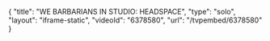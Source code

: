 {
    "title": "WE BARBARIANS IN STUDIO: HEADSPACE",
    "type": "solo",
    "layout": "iframe-static",
    "videoId": "6378580",
    "url": "\/tvpembed\/6378580"
}